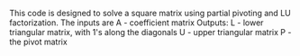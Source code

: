 This code is designed to solve a square matrix using partial pivoting and LU factorization. The inputs are A - coefficient matrix
Outputs: L - lower triangular matrix, with 1's along the diagonals
U - upper triangular matrix
P - the pivot matrix
